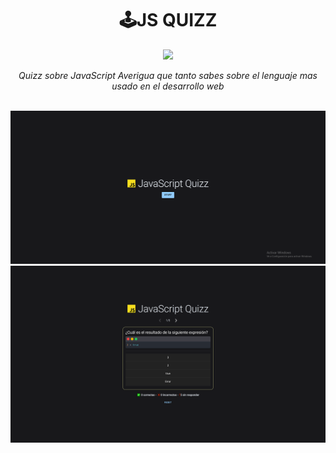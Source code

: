 <div align='center'>
 

  # 🕹JS QUIZZ
   <img src="https://skills.syvixor.com/api/icons?i=typescript,reactjs,tailwindcss,vite,zustand" > 
   <br>
   
*Quizz sobre JavaScript Averigua que tanto sabes sobre el lenguaje mas usado en el desarrollo web*

</div>
<br>
<img src='./src/assets/js-q-1.png' />
<img src='./src/assets/js-q-2.png' />
